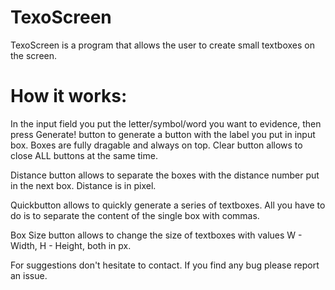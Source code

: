 # TexoScreen

TexoScreen is a program that allows the user to create small textboxes on the screen.

# How it works:
In the input field you put the letter/symbol/word you want to evidence, then press Generate! button to generate a button with the label you put in input box.
Boxes are fully dragable and always on top.
Clear button allows to close ALL buttons at the same time.

Distance button allows to separate the boxes with the distance number put in the next box. Distance is in pixel.

Quickbutton allows to quickly generate a series of textboxes. All you have to do is to separate the content of the single box with commas.

Box Size button allows to change the size of textboxes with values W - Width, H - Height, both in px.

For suggestions don't hesitate to contact.
If you find any bug please report an issue.